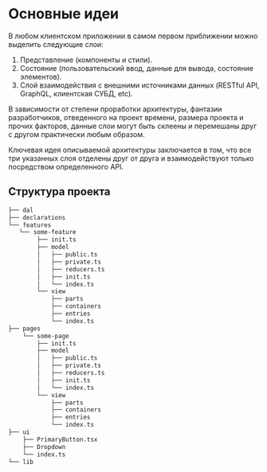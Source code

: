 # Основные идеи

В любом клиентском приложении в самом первом приближении можно выделить следующие слои:

1. Представление (компоненты и стили).
2. Состояние (пользовательский ввод, данные для вывода, состояние элементов).
3. Слой взаимодействия с внешними источниками данных (RESTful API, GraphQL, клиентская СУБД, etc).

В зависимости от степени проработки архитектуры, фантазии разработчиков, отведенного на проект времени, размера проекта и прочих факторов, данные слои могут быть склеены и перемешаны друг с другом практически любым образом.

Ключевая идея описываемой архитектуры заключается в том, что все три указанных слоя отделены друг от друга и взаимодействуют только посредством определенного API.

## Структура проекта

```bash
├── dal
├── declarations
└── features
   └── some-feature
        ├── init.ts
        ├── model
        │   ├── public.ts
        │   ├── private.ts
        │   ├── reducers.ts
        │   ├── init.ts
        │   └── index.ts
        └── view
            ├── parts
            ├── containers
            ├── entries
            └── index.ts
├── pages
    └── some-page
        ├── init.ts
        ├── model
        │   ├── public.ts
        │   ├── private.ts
        │   ├── reducers.ts
        │   ├── init.ts
        │   └── index.ts
        └── view
            ├── parts
            ├── containers
            ├── entries
            └── index.ts
├── ui
    ├── PrimaryButton.tsx
    ├── Dropdown
    └── index.ts
└── lib

```
